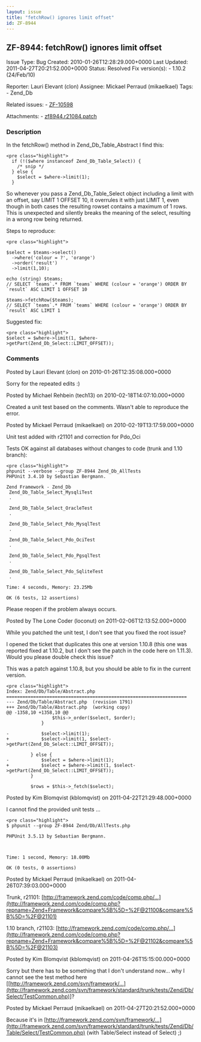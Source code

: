 ```yaml
---
layout: issue
title: "fetchRow() ignores limit offset"
id: ZF-8944
---
```


ZF-8944: fetchRow() ignores limit offset
----------------------------------------

 Issue Type: Bug Created: 2010-01-26T12:28:29.000+0000 Last Updated: 2011-04-27T20:21:52.000+0000 Status: Resolved Fix version(s): - 1.10.2 (24/Feb/10)
 
 Reporter:  Lauri Elevant (clon)  Assignee:  Mickael Perraud (mikaelkael)  Tags: - Zend\_Db
 
 Related issues: - [ZF-10598](/issues/browse/ZF-10598)
 
 Attachments: - [zf8944.r21084.patch](/issues/secure/attachment/12765/zf8944.r21084.patch)
 
### Description

In the fetchRow() method in Zend\_Db\_Table\_Abstract I find this:

 
    <pre class="highlight">
      if (!($where instanceof Zend_Db_Table_Select)) {
        /* snip */
      } else {
        $select = $where->limit(1);
      }


So whenever you pass a Zend\_Db\_Table\_Select object including a limit with an offset, say LIMIT 1 OFFSET 10, it overrules it with just LIMIT 1, even though in both cases the resulting rowset contains a maximum of 1 rows. This is unexpected and silently breaks the meaning of the select, resulting in a wrong row being returned.

Steps to reproduce:

 
    <pre class="highlight">
    
    $select = $teams->select()
      ->where('colour = ?', 'orange')
      ->order('result')
      ->limit(1,10);
              
    echo (string) $teams;
    // SELECT `teams`.* FROM `teams` WHERE (colour = 'orange') ORDER BY `result` ASC LIMIT 1 OFFSET 10
            
    $teams->fetchRow($teams);
    // SELECT `teams`.* FROM `teams` WHERE (colour = 'orange') ORDER BY `result` ASC LIMIT 1
    


Suggested fix:

 
    <pre class="highlight">
    $select = $where->limit(1, $where->getPart(Zend_Db_Select::LIMIT_OFFSET));


 

 

### Comments

Posted by Lauri Elevant (clon) on 2010-01-26T12:35:08.000+0000

Sorry for the repeated edits :)

 

 

Posted by Michael Rehbein (tech13) on 2010-02-18T14:07:10.000+0000

Created a unit test based on the comments. Wasn't able to reproduce the error.

 

 

Posted by Mickael Perraud (mikaelkael) on 2010-02-19T13:17:59.000+0000

Unit test added with r21101 and correction for Pdo\_Oci

Tests OK against all databases without changes to code (trunk and 1.10 branch):

 
    <pre class="highlight">
    phpunit --verbose --group ZF-8944 Zend_Db_AllTests
    PHPUnit 3.4.10 by Sebastian Bergmann.
    
    Zend Framework - Zend_Db
     Zend_Db_Table_Select_MysqliTest
     .
    
     Zend_Db_Table_Select_OracleTest
     .
    
     Zend_Db_Table_Select_Pdo_MysqlTest
     .
    
     Zend_Db_Table_Select_Pdo_OciTest
     .
    
     Zend_Db_Table_Select_Pdo_PgsqlTest
     .
    
     Zend_Db_Table_Select_Pdo_SqliteTest
     .
    
    Time: 4 seconds, Memory: 23.25Mb
    
    OK (6 tests, 12 assertions)


Please reopen if the problem always occurs.

 

 

Posted by The Lone Coder (loconut) on 2011-02-06T12:13:52.000+0000

While you patched the unit test, I don't see that you fixed the root issue?

I opened the ticket that duplicates this one at version 1.10.8 (this one was reported fixed at 1.10.2, but I don't see the patch in the code here on 1.11.3). Would you please double check this issue?

This was a patch against 1.10.8, but you should be able to fix in the current version.

 
    <pre class="highlight">
    Index: Zend/Db/Table/Abstract.php
    ===================================================================
    --- Zend/Db/Table/Abstract.php  (revision 1791)
    +++ Zend/Db/Table/Abstract.php  (working copy)
    @@ -1358,10 +1358,10 @@
                     $this->_order($select, $order);
                 }
     
    -            $select->limit(1);
    +            $select->limit(1, $select->getPart(Zend_Db_Select::LIMIT_OFFSET));
     
             } else {
    -            $select = $where->limit(1);
    +            $select = $where->limit(1, $select->getPart(Zend_Db_Select::LIMIT_OFFSET));
             }
     
             $rows = $this->_fetch($select);


 

 

Posted by Kim Blomqvist (kblomqvist) on 2011-04-22T21:29:48.000+0000

I cannot find the provided unit tests ...

 
    <pre class="highlight">
    $ phpunit --group ZF-8944 Zend/Db/AllTests.php
    
    PHPUnit 3.5.13 by Sebastian Bergmann.
    
    
    
    Time: 1 second, Memory: 18.00Mb
    
    OK (0 tests, 0 assertions)


 

 

Posted by Mickael Perraud (mikaelkael) on 2011-04-26T07:39:03.000+0000

Trunk, r21101: [http://framework.zend.com/code/comp.php/…](http://framework.zend.com/code/comp.php?repname=Zend+Framework&compare%5B%5D=%2F@21100&compare%5B%5D=%2F@21101)

1.10 branch, r21103: [http://framework.zend.com/code/comp.php/…](http://framework.zend.com/code/comp.php?repname=Zend+Framework&compare%5B%5D=%2F@21102&compare%5B%5D=%2F@21103)

 

 

Posted by Kim Blomqvist (kblomqvist) on 2011-04-26T15:15:00.000+0000

Sorry but there has to be something that I don't understand now... why I cannot see the test method here [[http://framework.zend.com/svn/framework/…](http://framework.zend.com/svn/framework/standard/trunk/tests/Zend/Db/Select/TestCommon.php)]?

 

 

Posted by Mickael Perraud (mikaelkael) on 2011-04-27T20:21:52.000+0000

Because it's in [http://framework.zend.com/svn/framework/…](http://framework.zend.com/svn/framework/standard/trunk/tests/Zend/Db/Table/Select/TestCommon.php) (with Table/Select instead of Select) ;)

 

 